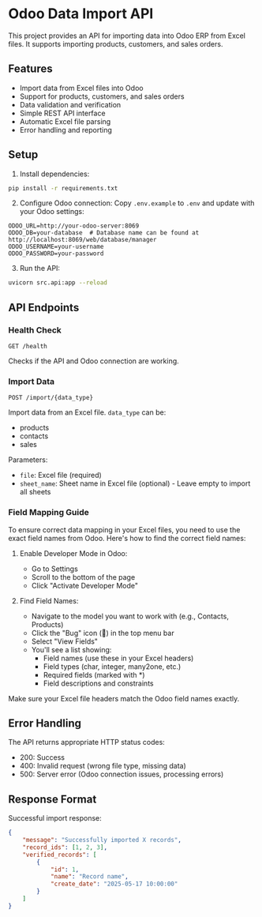 # Odoo Data Import API

This project provides an API for importing data into Odoo ERP from Excel files. It supports importing products, customers, and sales orders.

## Features

- Import data from Excel files into Odoo
- Support for products, customers, and sales orders
- Data validation and verification
- Simple REST API interface
- Automatic Excel file parsing
- Error handling and reporting

## Setup

1. Install dependencies:
```bash
pip install -r requirements.txt
```

2. Configure Odoo connection:
Copy `.env.example` to `.env` and update with your Odoo settings:
```
ODOO_URL=http://your-odoo-server:8069
ODOO_DB=your-database  # Database name can be found at http://localhost:8069/web/database/manager
ODOO_USERNAME=your-username
ODOO_PASSWORD=your-password
```



3. Run the API:
```bash
uvicorn src.api:app --reload
```

## API Endpoints

### Health Check
```
GET /health
```
Checks if the API and Odoo connection are working.

### Import Data
```
POST /import/{data_type}
```
Import data from an Excel file. `data_type` can be:
- products
- contacts
- sales

Parameters:
- `file`: Excel file (required)
- `sheet_name`: Sheet name in Excel file (optional) - Leave empty to import all sheets

### Field Mapping Guide

To ensure correct data mapping in your Excel files, you need to use the exact field names from Odoo. Here's how to find the correct field names:

1. Enable Developer Mode in Odoo:
   - Go to Settings
   - Scroll to the bottom of the page
   - Click "Activate Developer Mode"

2. Find Field Names:
   - Navigate to the model you want to work with (e.g., Contacts, Products)
   - Click the "Bug" icon (🐞) in the top menu bar
   - Select "View Fields"
   - You'll see a list showing:
     - Field names (use these in your Excel headers)
     - Field types (char, integer, many2one, etc.)
     - Required fields (marked with *)
     - Field descriptions and constraints

Make sure your Excel file headers match the Odoo field names exactly.

## Error Handling

The API returns appropriate HTTP status codes:
- 200: Success
- 400: Invalid request (wrong file type, missing data)
- 500: Server error (Odoo connection issues, processing errors)

## Response Format

Successful import response:
```json
{
    "message": "Successfully imported X records",
    "record_ids": [1, 2, 3],
    "verified_records": [
        {
            "id": 1,
            "name": "Record name",
            "create_date": "2025-05-17 10:00:00"
        }
    ]
}
```

